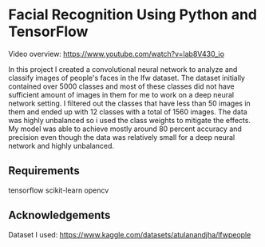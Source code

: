 # Facial Recognition Using Python and TensorFlow

Video overview: <https://www.youtube.com/watch?v=lab8V430_io>

In this project I created a convolutional neural network to analyze and classify images of people's faces in the lfw dataset.
The dataset initially contained over 5000 classes and most of these classes did not have sufficient amount of images in them for me to work on a deep neural network setting.
I filtered out the classes that have less than 50 images in them and ended up with 12 classes with a total of 1560 images.
The data was highly unbalanced so i used the class weights to mitigate the effects.
My model was able to achieve mostly around 80 percent accuracy and precision even though the data was relatively small for a deep neural network and highly unbalanced.

## Requirements
tensorflow
scikit-learn
opencv

## Acknowledgements
Dataset I used: <https://www.kaggle.com/datasets/atulanandjha/lfwpeople>